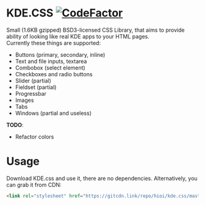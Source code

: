 # KDE.CSS [![CodeFactor](https://www.codefactor.io/repository/github/fkwa/kde.css/badge)](https://www.codefactor.io/repository/github/fkwa/kde.css)
Small (1.6KB gzipped) BSD3-licensed CSS Library, that aims to provide ability of looking like real KDE apps to your HTML pages. \
Currently these things are supported:
+ Buttons (primary, secondary, inline)
+ Text and file inputs, textarea
+ Combobox (select element)
+ Checkboxes and radio buttons
+ Slider (partial)
+ Fieldset (partial)
+ Progressbar
+ Images
+ Tabs
+ Windows (partial and useless)

**TODO**:
- Refactor colors

# Usage
Download KDE.css and use it, there are no dependencies. Alternatively, you can grab it from CDN:
```html
<link rel="stylesheet" href="https://gitcdn.link/repo/hioi/kde.css/master/KDE.css" />
```
